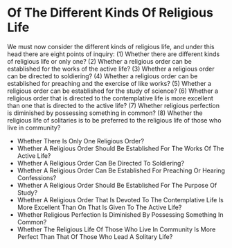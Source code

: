# Of The Different Kinds Of Religious Life

We must now consider the different kinds of religious life, and under this head there are eight points of inquiry:
(1) Whether there are different kinds of religious life or only one?
(2) Whether a religious order can be established for the works of the active life?
(3) Whether a religious order can be directed to soldiering?
(4) Whether a religious order can be established for preaching and the exercise of like works?
(5) Whether a religious order can be established for the study of science?
(6) Whether a religious order that is directed to the contemplative life is more excellent than one that is directed to the active life?
(7) Whether religious perfection is diminished by possessing something in common?
(8) Whether the religious life of solitaries is to be preferred to the religious life of those who live in community?

* Whether There Is Only One Religious Order?
* Whether A Religious Order Should Be Established For The Works Of The Active Life?
* Whether A Religious Order Can Be Directed To Soldiering?
* Whether A Religious Order Can Be Established For Preaching Or Hearing Confessions?
* Whether A Religious Order Should Be Established For The Purpose Of Study?
* Whether A Religious Order That Is Devoted To The Contemplative Life Is More Excellent Than On That Is Given To The Active Life?
* Whether Religious Perfection Is Diminished By Possessing Something In Common?
* Whether The Religious Life Of Those Who Live In Community Is More Perfect Than That Of Those Who Lead A Solitary Life?